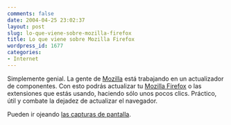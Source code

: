 ```yaml
---
comments: false
date: 2004-04-25 23:02:37
layout: post
slug: lo-que-viene-sobre-mozilla-firefox
title: Lo que viene sobre Mozilla Firefox
wordpress_id: 1677
categories:
- Internet
---
```


Simplemente genial. La gente de [Mozilla](http://www.mozilla.org) está trabajando en un actualizador de componentes. Con esto podrás actualizar tu [Mozilla Firefox](http://www.mozilla.org/products/firefox/) o las extensiones que estás usando, haciendo sólo unos pocos clics. Práctico, útil y combate la dejadez de actualizar el navegador.





Pueden ir ojeando [las capturas de pantalla](http://weblogs.mozillazine.org/ben/archives/005324.html).




 
